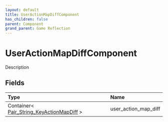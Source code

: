 ```yaml
---
layout: default
title: UserActionMapDiffComponent
has_children: false
parent: Component
grand_parent: Game Reflection
---
```

# UserActionMapDiffComponent
Description 

## Fields

| Type | Name |
|:----------|:--------------|
| Container< [Pair_String_KeyActionMapDiff](/riftbreaker-wiki/docs/game-reflection/classes/pair__string__key_action_map_diff/) > | user_action_map_diff |

